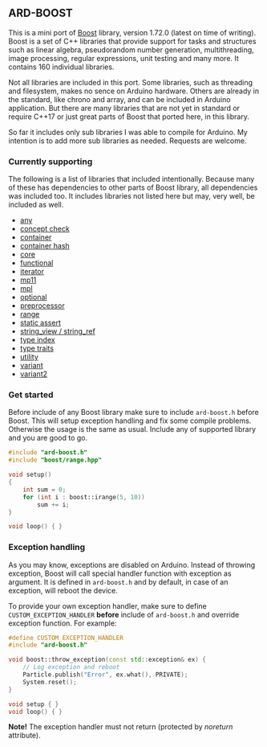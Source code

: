 ## ARD-BOOST

This is a mini port of [Boost](https://www.boost.org) library, version 1.72.0 (latest on time of writing). Boost is a set of C++ libraries that provide support for tasks and structures such as linear algebra, pseudorandom number generation, multithreading, image processing, regular expressions, unit testing and many more. It contains 160 individual libraries.

Not all libraries are included in this port. Some libraries, such as threading and filesystem, makes no sence on Arduino hardware. Others are already in the standard, like chrono and array, and can be included in Arduino application. But there are many libraries that are not yet in standard or require C++17 or just great parts of Boost that ported here, in this library.

So far it includes only sub libraries I was able to compile for Arduino. My intention is to add more sub libraries as needed. Requests are welcome.

### Currently supporting

The following is a list of libraries that included intentionally. Because many of these has dependencies to other parts of
Boost library, all dependencies was included too. It includes libraries not listed here but may, very well,
be included as well.

* [any](https://www.boost.org/doc/libs/1_72_0/libs/any/)
* [concept check](https://www.boost.org/doc/libs/1_72_0/libs/concept_check/)
* [container](https://www.boost.org/doc/libs/1_72_0/libs/container/)
* [container hash](https://www.boost.org/doc/libs/1_72_0/libs/container_hash/)
* [core](https://www.boost.org/doc/libs/1_72_0/libs/core/)
* [functional](https://www.boost.org/doc/libs/1_72_0/libs/functional/)
* [iterator](https://www.boost.org/doc/libs/1_72_0/libs/iterator/)
* [mp11](https://www.boost.org/doc/libs/1_72_0/libs/mp11/)
* [mpl](https://www.boost.org/doc/libs/1_72_0/libs/mpl/)
* [optional](https://www.boost.org/doc/libs/1_72_0/libs/optional/)
* [preprocessor](https://www.boost.org/doc/libs/1_72_0/libs/preprocessor/)
* [range](https://www.boost.org/doc/libs/1_72_0/libs/range/)
* [static assert](https://www.boost.org/doc/libs/1_72_0/libs/static_assert/)
* [string_view / string_ref](https://www.boost.org/doc/libs/1_72_0/libs/utility/doc/html/string_ref.html)
* [type index](https://www.boost.org/doc/libs/1_72_0/libs/type_index/)
* [type traits](https://www.boost.org/doc/libs/1_72_0/libs/type_traits/)
* [utility](https://www.boost.org/doc/libs/1_72_0/libs/utility/utility.htm)
* [variant](https://www.boost.org/doc/libs/1_72_0/libs/variant/)
* [variant2](https://www.boost.org/doc/libs/1_72_0/libs/variant2/)

### Get started

Before include of any Boost library make sure to include `ard-boost.h` before Boost. This will setup exception handling and fix some compile problems. Otherwise the usage is the same as usual. Include any of supported library and you are good to go.

```cpp
#include "ard-boost.h"
#include "boost/range.hpp"

void setup()
{
    int sum = 0;
    for (int i : boost::irange(5, 10))
        sum += i;
}

void loop() { }
```

### Exception handling

As you may know, exceptions are disabled on Arduino. Instead of throwing exception, Boost will call special handler function with exception as argument. It is defined in `ard-boost.h` and by default, in case of an exception, will reboot the device.

To provide your own exception handler, make sure to define `CUSTOM_EXCEPTION_HANDLER` **before** include of `ard-boost.h` and override exception function. For example:

```cpp
#define CUSTOM_EXCEPTION_HANDLER
#include "ard-boost.h"

void boost::throw_exception(const std::exception& ex) {
    // Log exception and reboot
    Particle.publish("Error", ex.what(), PRIVATE);
    System.reset();
}

void setup { }
void loop() { }
```

**Note!** The exception handler must not return (protected by *noreturn* attribute).
